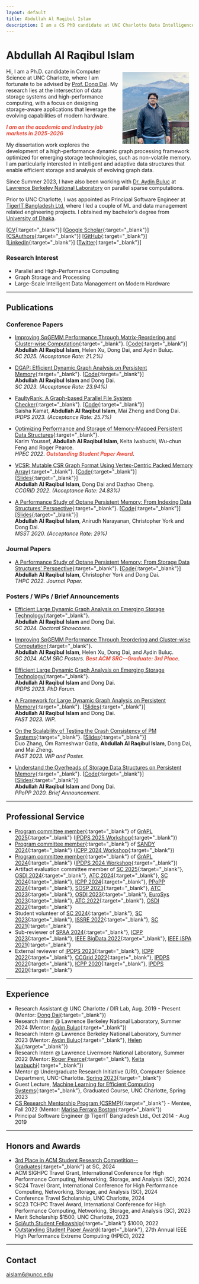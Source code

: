 ```yaml
---
layout: default
title: Abdullah Al Raqibul Islam
description: I am a CS PhD candidate at UNC Charlotte Data Intelligence Research (DIR) Lab, where I am advised by Prof. Dong Dai. My research aims to build a high-performance graph processing engine to support trillion-edge graph processing in a single machine with heterogeneous memory/storage architecture.
---
```


# Abdullah Al Raqibul Islam
<img src="/static/raqib.jpg" alt="Raqib" style="width: 180px; height: 194px; float: right; margin: 10px"/>
<!-- ![Raqib](/static/raqib.jpg) -->

Hi, I am a Ph.D. candidate in Computer Science at UNC Charlotte, where I am fortunate to be advised by [Prof. Dong Dai](https://sites.google.com/udel.edu/dirlab/people/dong-dai).
My research lies at the intersection of data storage systems and high-performance computing, with a focus on designing storage-aware applications that leverage the evolving capabilities of modern hardware.

*<strong><i style="color:#e74d3c">I am on the academic and industry job markets in 2025-2026</i></strong>*

My dissertation work explores the development of a high-performance dynamic graph processing framework optimized for emerging storage technologies, such as non-volatile memory.
I am particularly interested in intelligent and adaptive data structures that enable efficient storage and analysis of evolving graph data.

Since Summer 2023, I have also been working with [Dr. Aydin Buluc](https://passion.lbl.gov) at [Lawrence Berkeley National Laboratory](https://people.eecs.berkeley.edu/~aydin/) on parallel sparse computations.

[//]: # (My research aims to build a high-performance graph processing engine to support trillion-edge graph processing in a single machine with heterogeneous memory/storage architecture. I exploit emerging storage technologies &#40;e.g., Persistent Memory&#41; in this regard. I am particularly interested in developing intelligent and adaptive data structures to efficiently store dynamic graphs without sacrificing the graph analysis’s efficiency.)

Prior to UNC Charlotte, I was appointed as Principal Software Engineer at [TigerIT Bangladesh Ltd.](https://www.tigerit.com) where I led a couple of ML and data management related engineering projects. I obtained my bachelor’s degree from [University of Dhaka](https://www.cse.du.ac.bd).

[[CV](/cv.pdf){:target="_blank"}] [[Google Scholar](https://scholar.google.com/citations?hl=en&user=H8zsAR8AAAAJ&view_op=list_works&sortby=pubdate){:target="_blank"}] [[CSAuthors](https://www.csauthors.net/abdullah-al-raqibul-islam/){:target="_blank"}] [[GitHub](https://github.com/biqar){:target="_blank"}] [[LinkedIn](https://www.linkedin.com/in/aa-raqibul-islam/){:target="_blank"}] [[Twitter](https://twitter.com/AbdullahRaqibul){:target="_blank"}]

### Research Interest
- Parallel and High-Performance Computing
- Graph Storage and Processing
- Large-Scale Intelligent Data Management on Modern Hardware

---

## Publications

### Conference Papers

- [Improving SpGEMM Performance Through Matrix-Reordering and Cluster-wise Computation](#){:target="_blank"}. [[Code](https://github.com/PASSIONLab/clusterwise-spgemm){:target="_blank"}]<br>
  **Abdullah Al Raqibul Islam**, Helen Xu, Dong Dai, and Aydin Buluç.<br>
  *SC 2025.* *(Acceptance Rate: 21.2%)*

- [DGAP: Efficient Dynamic Graph Analysis on Persistent Memory](https://webpages.charlotte.edu/ddai/data/dgap_sc23.pdf){:target="_blank"}. [[Code](https://github.com/DIR-LAB/DGAP){:target="_blank"}]<br>
  **Abdullah Al Raqibul Islam** and Dong Dai.<br>
  *SC 2023.* *(Acceptance Rate: 23.94%)*

- [FaultyRank: A Graph-based Parallel File System Checker](https://webpages.charlotte.edu/ddai/data/faultyrank_ipdps23.pdf){:target="_blank"}. [[Code](https://github.com/DIR-LAB/FaultyRank){:target="_blank"}]<br>
  Saisha Kamat, **Abdullah Al Raqibul Islam**, Mai Zheng and Dong Dai. <br>
  *IPDPS 2023.* *(Acceptance Rate: 25.7%)*

- [Optimizing Performance and Storage of Memory-Mapped Persistent Data Structures](https://ieeexplore.ieee.org/stamp/stamp.jsp?tp=&arnumber=9926392){:target="_blank"}. <br>
  Karim Youssef, **Abdullah Al Raqibul Islam**, Keita Iwabuchi, Wu-chun Feng and Roger Pearce. <br>
  *HPEC 2022*. *<strong><i style="color:#e74d3c">Outstanding Student Paper Award</i></strong>*.

- [VCSR: Mutable CSR Graph Format Using Vertex-Centric Packed Memory Array](https://webpages.charlotte.edu/ddai/data/dong-ccgrid-22.pdf){:target="_blank"}. [[Code](https://github.com/DIR-LAB/VCSR){:target="_blank"}] [[Slides](https://webpages.charlotte.edu/ddai/papers/ccgrid22_vcsr_raqib.pdf){:target="_blank"}]<br>
  **Abdullah Al Raqibul Islam**, Dong Dai and Dazhao Cheng. <br>
  *CCGRID 2022*. *(Acceptance Rate: 24.83%)*

- [A Performance Study of Optane Persistent Memory: From Indexing Data Structures’ Perspective](https://webpages.charlotte.edu/ddai/data/MSST20_Pmem_CameraReady.pdf){:target="_blank"}. [[Code](https://github.com/DIR-LAB/ycsb-storedsbench){:target="_blank"}] [[Slides](https://biqar.github.io/#){:target="_blank"}]<br>
  **Abdullah Al Raqibul Islam**, Anirudh Narayanan, Christopher York and Dong Dai. <br>
  *MSST 2020*. *(Acceptance Rate: 29%)*

[//]: # (<hr style="border:.5px solid gray; width: 50%;">)

### Journal Papers

- [A Performance Study of Optane Persistent Memory: From Storage Data Structures' Perspective](https://rdcu.be/cWgD4){:target="_blank"}. [[Code](https://github.com/DIR-LAB/ycsb-storedsbench){:target="_blank"}] <br>
  **Abdullah Al Raqibul Islam**, Christopher York and Dong Dai. <br>
  *THPC 2022. Journal Paper.*

[//]: # (<hr style="border:.5px solid gray; width: 50%;">)

### Posters / WiPs / Brief Announcements

- [Efficient Large Dynamic Graph Analysis on Emerging Storage Technology](https://sc24.conference-program.com/presentation/?id=drs123&sess=sess530){:target="_blank"}.<br>
  **Abdullah Al Raqibul Islam** and Dong Dai.<br>
  *SC 2024. Doctoral Showcases.*

- [Improving SpGEMM Performance Through Reordering and Cluster-wise Computation](https://sc24.conference-program.com/presentation/?id=post284&sess=sess542){:target="_blank"}.<br>
  **Abdullah Al Raqibul Islam**, Helen Xu, Dong Dai, and Aydin Buluç.<br>
  *SC 2024. ACM SRC Posters.* *<strong><i style="color:#e74d3c">Best ACM SRC--Graduate: 3rd Place</i></strong>*.

- [Efficient Large Dynamic Graph Analysis on Emerging Storage Technology](https://ieeexplore.ieee.org/stamp/stamp.jsp?arnumber=10196585){:target="_blank"}.<br>
  **Abdullah Al Raqibul Islam** and Dong Dai.<br>
  *IPDPS 2023. PhD Forum.*

- [A Framework for Large Dynamic Graph Analysis on Persistent Memory](https://daidong.github.io/files/FAST23_wip_DGAP.pdf){:target="_blank"}. [[Slides](https://biqar.github.io/#){:target="_blank"}]<br>
  **Abdullah Al Raqibul Islam** and Dong Dai.<br>
  *FAST 2023. WiP.*

- [On the Scalability of Testing the Crash Consistency of PM Systems](https://daidong.github.io/files/FAST23WIP_pm_crashconsistency.pdf){:target="_blank"}. [[Slides](https://biqar.github.io/#){:target="_blank"}]<br>
  Duo Zhang, Om Rameshwar Gatla, **Abdullah Al Raqibul Islam**, Dong Dai, and Mai Zheng. <br>
  *FAST 2023. WiP and Poster.*

- [Understand the Overheads of Storage Data Structures on Persistent Memory](https://webpages.charlotte.edu/ddai/papers/Understand_PMEM_Overheads.pdf){:target="_blank"}. [[Code](https://github.com/DIR-LAB/ycsb-storedsbench){:target="_blank"}] [[Slides](https://webpages.charlotte.edu/ddai/papers/ppopp-2020.pptx){:target="_blank"}]<br>
  **Abdullah Al Raqibul Islam** and Dong Dai. <br>
  *PPoPP 2020. Brief Announcement.*

---

## Professional Service

- [Program committee member](https://hpc.pnl.gov/grapl/organizatio.html){:target="_blank"} of [GrAPL 2025](https://hpc.pnl.gov/grapl/index.html){:target="_blank"} ([IPDPS 2025 Workshop](https://www.ipdps.org/ipdps2025/2025-workshops.html){:target="_blank"})
- [Program committee member](https://sites.google.com/view/sandyworkshop){:target="_blank"} of [SANDY 2024](https://sites.google.com/view/sandyworkshop){:target="_blank"} ([ICPP 2024 Workshop](https://icpp2024.org){:target="_blank"})
- [Program committee member](https://hpc.pnl.gov/grapl/organizatio.html){:target="_blank"} of [GrAPL 2024](https://hpc.pnl.gov/grapl/previous/2024/index.html){:target="_blank"} ([IPDPS 2024 Workshop](https://www.ipdps.org/ipdps2024/2024-workshops.html){:target="_blank"})
- Artifact evaluation committee member of [SC 2025](https://sc25.supercomputing.org/planning-committee/#Technical%20Program){:target="_blank"}, [OSDI 2024](https://osdi24ae.usenix.hotcrp.com/users/pc){:target="_blank"}, [ATC 2024](https://atc24ae.usenix.hotcrp.com/users/pc){:target="_blank"}, [SC 2024](https://sc24.supercomputing.org/planning-committee/#Technical%20Program){:target="_blank"}, [ICPP 2024](https://icpp2024.org/index.php?option=com_content&view=article&id=4&Itemid=108){:target="_blank"}, [PPoPP 2024](https://conf.researchr.org/committee/PPoPP-2024/PPoPP-2024-artifact-evaluation-artifact-evaluation-committee){:target="_blank"}, [SOSP 2023](https://sosp23ae.hotcrp.com/users/pc){:target="_blank"}, [ATC 2023](https://atc23ae.usenix.hotcrp.com/users/pc){:target="_blank"}, [OSDI 2023](https://osdi23ae.usenix.hotcrp.com/users/pc){:target="_blank"}, [EuroSys 2023](https://eurosys23ae-fall.hotcrp.com/users/pc){:target="_blank"}, [ATC 2022](https://atc22ae.usenix.hotcrp.com/users/pc){:target="_blank"}, [OSDI 2022](https://osdi22ae.usenix.hotcrp.com/users/pc){:target="_blank"}
- Student volunteer of [SC 2024](https://sc24.supercomputing.org){:target="_blank"}, [SC 2023](https://sc23.supercomputing.org){:target="_blank"}, [ISSRE 2022](https://issre2022.github.io){:target="_blank"}, [SC 2021](https://sc21.supercomputing.org){:target="_blank"}
- Sub-reviewer of [SPAA 2024](https://spaa.acm.org/spaa-2024){:target="_blank"}, [ICPP 2023](https://icpp23.sci.utah.edu){:target="_blank"}, [IEEE BigData 2022](http://bigdataieee.org/BigData2022/){:target="_blank"}, [IEEE ISPA 2021](http://www.cloud-conf.net/ispa2021/){:target="_blank"}
- External reviewer of [IPDPS 2023](https://www.ipdps.org/ipdps2023/2023-.html){:target="_blank"}, [ICPP 2022](https://icpp22.gitlabpages.inria.fr){:target="_blank"}, [CCGrid 2022](https://fcrlab.unime.it/ccgrid22/){:target="_blank"}, [IPDPS 2022](https://www.ipdps.org/ipdps2022/index.html){:target="_blank"}, [ICPP 2020](https://jnamaral.github.io/icpp20/){:target="_blank"}, [IPDPS 2020](https://www.ipdps.org/ipdps2020/index.html){:target="_blank"}

---

## Experience

- Research Assistant @ UNC Charlotte / DIR Lab, Aug. 2019 - Present (Mentor: [Dong Dai](https://daidong.github.io){:target="_blank"})
- Research Intern @ Lawrence Berkeley National Laboratory, Summer 2024 (Mentor: [Aydın Buluç](https://people.eecs.berkeley.edu/~aydin){:target="_blank"})
- Research Intern @ Lawrence Berkeley National Laboratory, Summer 2023 (Mentor: [Aydın Buluç](https://people.eecs.berkeley.edu/~aydin){:target="_blank"}, [Helen Xu](https://itshelenxu.github.io){:target="_blank"})
- Research Intern @ Lawrence Livermore National Laboratory, Summer 2022 (Mentor: [Roger Pearce](https://people.llnl.gov/pearce7){:target="_blank"}, [Keita Iwabuchi](https://people.llnl.gov/iwabuchi1){:target="_blank"})
- Mentor @ Undergraduate Research Initiative (URI), Computer Science Department, UNC-Charlotte. [Spring 2023](https://daidong.github.io/teaching/2023-spring-2){:target="_blank"}
- Guest Lecture, [Machine Learning for Efficient Computing Systems](https://daidong.github.io/teaching/2023-spring){:target="_blank"}, Graduated Course, UNC Charlotte, Spring 2023
- [CS Research Mentorship Program (CSRMP)](https://research.google/outreach/csrmp/recipients/?category=2022){:target="_blank"} - Mentee, Fall 2022 (Mentor: [Marisa Ferrara Boston](https://www.linkedin.com/in/marisa-ferrara-boston-9a414129){:target="_blank"})
- Principal Software Engineer @ TigerIT Bangladesh Ltd., Oct 2014 - Aug 2019

___

## Honors and Awards
- [3rd Place in ACM Student Research Competition--Graduates](https://sc24.supercomputing.org/program/awards/){:target="_blank"} at SC, 2024
- ACM SIGHPC Travel Grant, International Conference for High Performance Computing, Networking, Storage, and Analysis (SC), 2024
- SC24 Travel Grant, International Conference for High Performance Computing, Networking, Storage, and Analysis (SC), 2024
- Conference Travel Scholarship, UNC Charlotte, 2024
- SC23 TCHPC Travel Award, International Conference for High Performance Computing, Networking, Storage, and Analysis (SC), 2023
- Merit Scholarship $1500, UNC Charlotte, 2023
- [SciAuth Student Fellowship](https://sciauth.org/fellows/){:target="_blank"} $1000, 2022 
- [Outstanding Student Paper Award](https://ieee-hpec.org/index.php/ieee-hpec-2022-prelim-agenda/){:target="_blank"}, 27th Annual IEEE High Performance Extreme Computing (HPEC), 2022

___

## Contact

aislam6@uncc.edu
